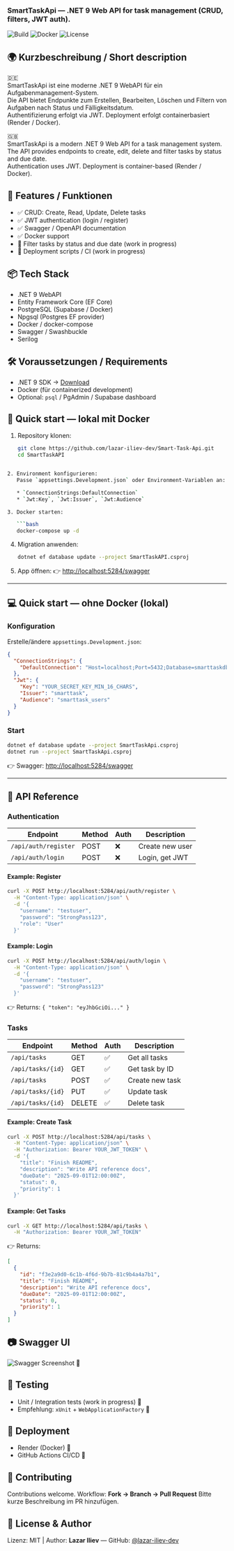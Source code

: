 <!DOCTYPE html>
<html lang="de">

<h3> SmartTaskApi — .NET 9 Web API for task management (CRUD, filters, JWT auth).  </h3>

![Build](https://img.shields.io/badge/build-passing-brightgreen)
![Docker](https://img.shields.io/badge/docker-ready-blue)
![License](https://img.shields.io/badge/license-MIT-yellow)


## 🌍 Kurzbeschreibung / Short description

🇩🇪  
SmartTaskApi ist eine moderne .NET 9 WebAPI für ein Aufgabenmanagement-System.  
Die API bietet Endpunkte zum Erstellen, Bearbeiten, Löschen und Filtern von Aufgaben nach Status und Fälligkeitsdatum.  
Authentifizierung erfolgt via JWT. Deployment erfolgt containerbasiert (Render / Docker).

🇬🇧  
SmartTaskApi is a modern .NET 9 Web API for a task management system.  
The API provides endpoints to create, edit, delete and filter tasks by status and due date.  
Authentication uses JWT. Deployment is container-based (Render / Docker).


## 🚀 Features / Funktionen

- ✅ CRUD: Create, Read, Update, Delete tasks  
- ✅ JWT authentication (login / register)  
- ✅ Swagger / OpenAPI documentation  
- ✅ Docker support  
- 🚧 Filter tasks by status and due date (work in progress)  
- 🚧 Deployment scripts / CI (work in progress)


## 📦 Tech Stack

- .NET 9 WebAPI  
- Entity Framework Core (EF Core)  
- PostgreSQL (Supabase / Docker)  
- Npgsql (Postgres EF provider)  
- Docker / docker-compose  
- Swagger / Swashbuckle  
- Serilog  


## 🛠️ Voraussetzungen / Requirements

- .NET 9 SDK → [Download](https://dotnet.microsoft.com/)  
- Docker (für containerized development)  
- Optional: `psql` / PgAdmin / Supabase dashboard  


## 🐳 Quick start — lokal mit Docker

1. Repository klonen:
   ```bash
   git clone https://github.com/lazar-iliev-dev/Smart-Task-Api.git
   cd SmartTaskAPI
```bash

2. Environment konfigurieren:
   Passe `appsettings.Development.json` oder Environment-Variablen an:

   * `ConnectionStrings:DefaultConnection`
   * `Jwt:Key`, `Jwt:Issuer`, `Jwt:Audience`

3. Docker starten:

   ```bash
   docker-compose up -d
   ```

4. Migration anwenden:

   ```bash
   dotnet ef database update --project SmartTaskAPI.csproj
   ```

5. App öffnen:
   👉 [http://localhost:5284/swagger](http://localhost:5284/swagger)

---

## 💻 Quick start — ohne Docker (lokal)

### Konfiguration

Erstelle/ändere `appsettings.Development.json`:

```json
{
  "ConnectionStrings": {
    "DefaultConnection": "Host=localhost;Port=5432;Database=smarttaskdb;Username=postgres;Password=D4Hbfg9dqB"
  },
  "Jwt": {
    "Key": "YOUR_SECRET_KEY_MIN_16_CHARS",
    "Issuer": "smarttask",
    "Audience": "smarttask_users"
  }
}
```

### Start

```bash
dotnet ef database update --project SmartTaskApi.csproj
dotnet run --project SmartTaskApi.csproj
```

👉 Swagger: [http://localhost:5284/swagger](http://localhost:5284/swagger)

---

## 📖 API Reference

### Authentication

| Endpoint             | Method | Auth | Description     |
| -------------------- | ------ | ---- | --------------- |
| `/api/auth/register` | POST   | ❌    | Create new user |
| `/api/auth/login`    | POST   | ❌    | Login, get JWT  |

#### Example: Register

```bash
curl -X POST http://localhost:5284/api/auth/register \
  -H "Content-Type: application/json" \
  -d '{
    "username": "testuser",
    "password": "StrongPass123",
    "role": "User"
  }'
```

#### Example: Login

```bash
curl -X POST http://localhost:5284/api/auth/login \
  -H "Content-Type: application/json" \
  -d '{
    "username": "testuser",
    "password": "StrongPass123"
  }'
```

👉 Returns: `{ "token": "eyJhbGciOi..." }`

### Tasks

| Endpoint          | Method | Auth | Description     |
| ----------------- | ------ | ---- | --------------- |
| `/api/tasks`      | GET    | ✅    | Get all tasks   |
| `/api/tasks/{id}` | GET    | ✅    | Get task by ID  |
| `/api/tasks`      | POST   | ✅    | Create new task |
| `/api/tasks/{id}` | PUT    | ✅    | Update task     |
| `/api/tasks/{id}` | DELETE | ✅    | Delete task     |

#### Example: Create Task

```bash
curl -X POST http://localhost:5284/api/tasks \
  -H "Content-Type: application/json" \
  -H "Authorization: Bearer YOUR_JWT_TOKEN" \
  -d '{
    "title": "Finish README",
    "description": "Write API reference docs",
    "dueDate": "2025-09-01T12:00:00Z",
    "status": 0,
    "priority": 1
  }'
```

#### Example: Get Tasks

```bash
curl -X GET http://localhost:5284/api/tasks \
  -H "Authorization: Bearer YOUR_JWT_TOKEN"
```

👉 Returns:

```json
[
  {
    "id": "f3e2a9d0-6c1b-4f6d-9b7b-81c9b4a4a7b1",
    "title": "Finish README",
    "description": "Write API reference docs",
    "dueDate": "2025-09-01T12:00:00Z",
    "status": 0,
    "priority": 1
  }
]
```

## 📷 Swagger UI

![Swagger Screenshot](docs/swagger.png) 🚧


## 🧪 Testing

* Unit / Integration tests (work in progress) 🚧
* Empfehlung: `xUnit` + `WebApplicationFactory` 🚧


## 🚢 Deployment

* Render (Docker) 🚧
* GitHub Actions CI/CD 🚧


## 🤝 Contributing

Contributions welcome.
Workflow: **Fork → Branch → Pull Request**
Bitte kurze Beschreibung im PR hinzufügen.


## 📜 License & Author

<footer>
  <p>Lizenz: MIT | Author: <strong>Lazar Iliev</strong> — GitHub: <a href="https://github.com/lazar-iliev-dev" target="_blank">@lazar-iliev-dev</a></p>
</footer>
</html>

